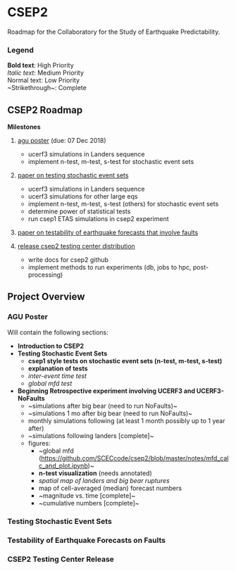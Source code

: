 

# CSEP2

Roadmap for the Collaboratory for the Study of Earthquake Predictability.

### Legend

**Bold text**: High Priority <br>
*Italic text*: Medium Priority <br>
Normal text: Low Priority <br>
~Strikethrough~: Complete <br>

## CSEP2 Roadmap
**Milestones**
1. [agu poster](#agu-poster) (due: 07 Dec 2018)
    * ucerf3 simulations in Landers sequence
    * implement n-test, m-test, s-test for stochastic event sets
2. [paper on testing stochastic event sets](#testing-stochastic-event-sets)
    * ucerf3 simulations in Landers sequence
    * ucerf3 simulations for other large eqs
    * implement n-test, m-test, s-test (others) for stochastic event sets
    * determine power of statistical tests
    - run csep1 ETAS simulations in csep2 experiment
3. [paper on testability of earthquake forecasts that involve faults](#testability-of-earthquake-forecasts-on-faults)

4. [release csep2 testing center distribution](#csep2-testing-center-release)
    * write docs for csep2 github
    * implement methods to run experiments (db, jobs to hpc, post-processing)

## Project Overview
### AGU Poster

Will contain the following sections:
* **Introduction to CSEP2**
* **Testing Stochastic Event Sets**
  * **csep1 style tests on stochastic event sets (n-test, m-test, s-test)**
  * **explanation of tests**
  * *inter-event time test*
  * *global mfd test*
* **Beginning Retrospective experiment involving UCERF3 and UCERF3-NoFaults**
  * ~simulations after big bear (need to run NoFaults)~
  * ~simulations 1 mo after big bear (need to run NoFaults)~
  * monthly simulations following (at least 1 month possibly up to 1 year after)
  * ~simulations following landers [complete]~
  * figures:
    * ~global mfd (https://github.com/SCECcode/csep2/blob/master/notes/mfd_calc_and_plot.ipynb)~
    * **n-test visualization** (needs annotated)
    * *spatial map of landers and big bear ruptures*
    * map of cell-averaged (median) forecast numbers
    * ~magnitude vs. time [complete]~
    * ~cumulative numbers [complete]~

### Testing Stochastic Event Sets

### Testability of Earthquake Forecasts on Faults

### CSEP2 Testing Center Release
